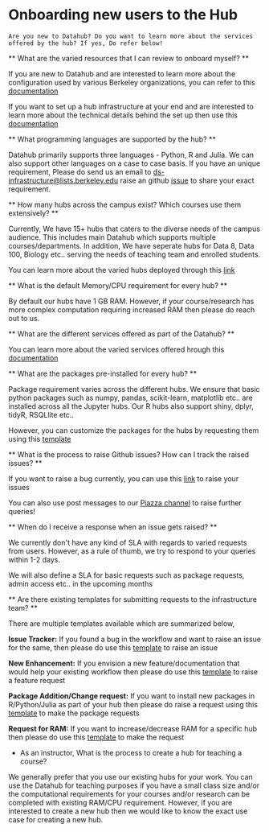 # Onboarding new users to the Hub

```{note}
Are you new to Datahub? Do you want to learn more about the services offered by the hub? If yes, Do refer below!

```

** What are the varied resources that I can review to onboard myself? **

If you are new to Datahub and are interested to learn more about the configuration used by various Berkeley organizations, you can refer to this [documentation](https://docs.datahub.berkeley.edu/en/latest/)

If you want to set up a hub infrastructure at your end and are interested to learn more about the technical details behind the set up then use this [documentation](https://zero-to-jupyterhub.readthedocs.io/en/latest/)

** What programming languages are supported by the hub? **

Datahub primarily supports three languages - Python, R and Julia. We can also support other languages on a case to case basis. If you have an unique requirement, Please do send us an email to ds-infrastructure@lists.berkeley.edu raise an github [issue](https://github.com/berkeley-dsep-infra/datahub/issues/new/choose) to share your exact requirement.

** How many hubs across the campus exist? Which courses use them extensively? **

Currently, We have 15+ hubs that caters to the diverse needs of the campus audience. This includes main Datahub which supports multiple courses/departments. In addition, We have seperate hubs for Data 8, Data 100, Biology etc.. serving the needs of teaching team and enrolled students.

You can learn more about the varied hubs deployed through this [link](https://docs.datahub.berkeley.edu/en/latest/users/hubs.html)

** What is the default Memory/CPU requirement for every hub? **

By default our hubs have 1 GB RAM. However, if your course/research has more complex computation requiring increased RAM then please do reach out to us.

** What are the different services offered as part of the Datahub? **

You can learn more about the varied services offered hrough this [documentation](https://docs.datahub.berkeley.edu/en/latest/users/services.html)

** What are the packages pre-installed for every hub? **

Package requirement varies across the different hubs. We ensure that basic python packages such as numpy, pandas, scikit-learn, matplotlib etc.. are installed across all the Jupyter hubs. Our R hubs also support shiny, dplyr, tidyR, RSQLlite etc.. 

However, you can customize the packages for the hubs by requesting them using this [template](https://github.com/berkeley-dsep-infra/datahub/issues/new?assignees=&labels=support&template=datahub-package-addition---change-request.md&title=Request+python+package+X+for+class+Y)

** What is the process to raise Github issues? How can I track the raised issues? **

If you want to raise a bug currently, you can use this [link](https://github.com/berkeley-dsep-infra/datahub/issues/new/choose) to raise your issues

You can also use post messages to our [Piazza channel](https://piazza.com/class/ksqmnrrhvcl11f) to raise further queries!

** When do I receive a response when an issue gets raised? **

We currently don't have any kind of SLA with regards to varied requests from users. However, as a rule of thumb, we try to respond to your queries within 1-2 days. 

We will also define a SLA for basic requests such as package requests, admin access etc.. in the upcoming months

** Are there existing templates for submitting requests to the infrastructure team? **

There are multiple templates available which are summarized below,

**Issue Tracker:** If you found a bug in the workflow and want to raise an issue for the same, then please do use this [template](https://github.com/berkeley-dsep-infra/datahub/issues/new?assignees=&labels=bug&template=bug_report.yml) to raise an issue

**New Enhancement:** If you envision a new feature/documentation that would help your existing workflow then please do use this [template](https://github.com/berkeley-dsep-infra/datahub/issues/new?assignees=&labels=type%3A+enhancement&template=featurerequest.md) to raise a feature request

**Package Addition/Change request:** If you want to install new packages in R/Python/Julia as part of your hub then please do raise a request using this [template](https://github.com/berkeley-dsep-infra/datahub/issues/new?assignees=&labels=support&template=higher-resources.md&title=Request+more+RAM+for+class+X) to make the package requests

**Request for RAM:** If you want to increase/decrease RAM for a specific hub then please do use this [template](https://github.com/berkeley-dsep-infra/datahub/issues/new?assignees=&labels=support&template=datahub-package-addition---change-request.md&title=Request+python+package+X+for+class+Y) to make the request

* As an instructor, What is the process to create a hub for teaching a course?

We generally prefer that you use our existing hubs for your work. You can use the Datahub for teaching purposes if you have a small class size and/or the computational requirements for your courses and/or research can be completed with existing RAM/CPU requirement. However, if you are interested to create a new hub then we would like to know the exact use case for creating a new hub.
